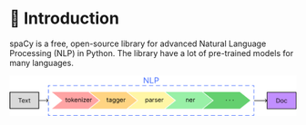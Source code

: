 # 📖 Introduction

spaCy is a free, open-source library for advanced Natural Language Processing (NLP) in Python. The library have a lot of pre-trained models for many languages.

<p align="center">
    <img src="../images/spacy_nlp_method.png" width=600>
</p>

